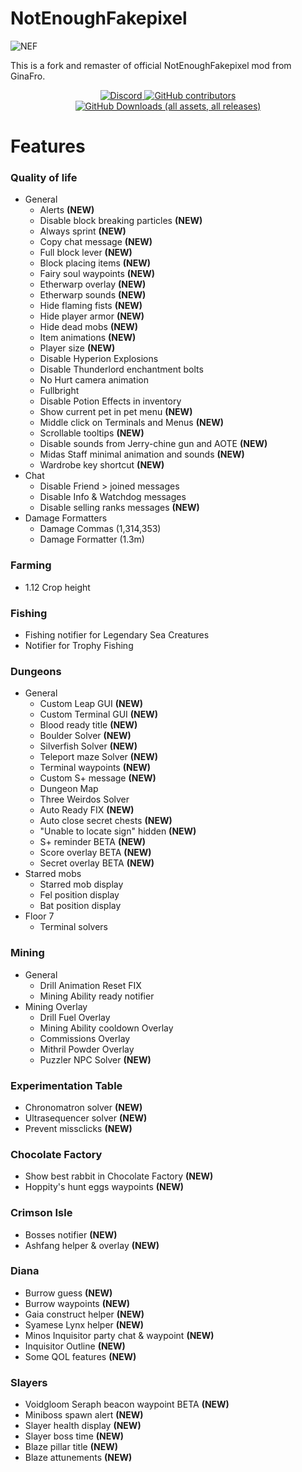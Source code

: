 # NotEnoughFakepixel

![NEF](https://github.com/user-attachments/assets/9fa18c7e-fd19-4011-8a97-2b04445fba10)


This is a fork and remaster of official NotEnoughFakepixel mod from GinaFro.

<div align="center">
    <a href="https://discord.gg/BJMUHGwqQu" target="_blank">
        <img alt="Discord" src="https://img.shields.io/discord/1318248790452342784?style=for-the-badge&logo=github&logoColor=white&color=008b8b">
    </a>
     <a href="https://github.com/davidbelesp/NotEnoughFakepixel/graphs/contributors" target="_blank">
        <img alt="GitHub contributors" src="https://img.shields.io/github/contributors-anon/davidbelesp/NotEnoughFakepixel?style=for-the-badge&color=008b8b">
    </a>
    <a href="https://github.com/davidbelesp/NotEnoughFakepixel/releases" target="_blank">
       <img alt="GitHub Downloads (all assets, all releases)" src="https://img.shields.io/github/downloads/davidbelesp/NotEnoughFakepixel/total?style=for-the-badge&color=008b8b">
    </a>
</div>

<div align="left">

# Features

### Quality of life
- General
  - Alerts **(NEW)**
  - Disable block breaking particles **(NEW)**
  - Always sprint **(NEW)**
  - Copy chat message **(NEW)**
  - Full block lever **(NEW)**
  - Block placing items **(NEW)**
  - Fairy soul waypoints **(NEW)**
  - Etherwarp overlay **(NEW)**
  - Etherwarp sounds **(NEW)**
  - Hide flaming fists **(NEW)**
  - Hide player armor **(NEW)**
  - Hide dead mobs **(NEW)**
  - Item animations **(NEW)**
  - Player size **(NEW)**
  - Disable Hyperion Explosions
  - Disable Thunderlord enchantment bolts
  - No Hurt camera animation
  - Fullbright
  - Disable Potion Effects in inventory
  - Show current pet in pet menu **(NEW)**
  - Middle click on Terminals and Menus **(NEW)**
  - Scrollable tooltips **(NEW)**
  - Disable sounds from Jerry-chine gun and AOTE **(NEW)**
  - Midas Staff minimal animation and sounds **(NEW)**
  - Wardrobe key shortcut **(NEW)**
- Chat
  - Disable Friend > joined messages
  - Disable Info & Watchdog messages
  - Disable selling ranks messages **(NEW)**
- Damage Formatters
  - Damage Commas (1,314,353)
  - Damage Formatter (1.3m)

### Farming
- 1.12 Crop height

### Fishing
- Fishing notifier for Legendary Sea Creatures
- Notifier for Trophy Fishing

### Dungeons
- General
  - Custom Leap GUI **(NEW)**
  - Custom Terminal GUI **(NEW)**
  - Blood ready title **(NEW)**
  - Boulder Solver **(NEW)**
  - Silverfish Solver **(NEW)**
  - Teleport maze Solver **(NEW)**
  - Terminal waypoints **(NEW)**
  - Custom S+ message **(NEW)**
  - Dungeon Map
  - Three Weirdos Solver
  - Auto Ready FIX **(NEW)**
  - Auto close secret chests **(NEW)**
  - "Unable to locate sign" hidden **(NEW)**
  - S+ reminder BETA **(NEW)**
  - Score overlay BETA **(NEW)**
  - Secret overlay BETA **(NEW)**
- Starred mobs
  - Starred mob display
  - Fel position display
  - Bat position display
- Floor 7
  - Terminal solvers

### Mining
- General
  - Drill Animation Reset FIX
  - Mining Ability ready notifier
- Mining Overlay
  - Drill Fuel Overlay
  - Mining Ability cooldown Overlay
  - Commissions Overlay
  - Mithril Powder Overlay
  - Puzzler NPC Solver  **(NEW)**

### Experimentation Table
- Chronomatron solver **(NEW)**
- Ultrasequencer solver **(NEW)**
- Prevent missclicks **(NEW)**

### Chocolate Factory
- Show best rabbit in Chocolate Factory **(NEW)**
- Hoppity's hunt eggs waypoints **(NEW)**

### Crimson Isle
- Bosses notifier **(NEW)**
- Ashfang helper & overlay **(NEW)**

### Diana
- Burrow guess **(NEW)**
- Burrow waypoints **(NEW)**
- Gaia construct helper **(NEW)**
- Syamese Lynx helper **(NEW)**
- Minos Inquisitor party chat & waypoint **(NEW)**
- Inquisitor Outline **(NEW)**
- Some QOL features **(NEW)**

### Slayers
- Voidgloom Seraph beacon waypoint BETA **(NEW)**
- Miniboss spawn alert **(NEW)**
- Slayer health display **(NEW)**
- Slayer boss time **(NEW)**
- Blaze pillar title **(NEW)**
- Blaze attunements **(NEW)**


</div>
